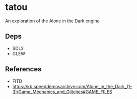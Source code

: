 # tatou
An exploration of the Alone in the Dark engine

## Deps

* SDL2
* GLEW

## References

* FITD
* https://kb.speeddemosarchive.com/Alone_in_the_Dark_(1-3)/Game_Mechanics_and_Glitches#GAME_FILES
